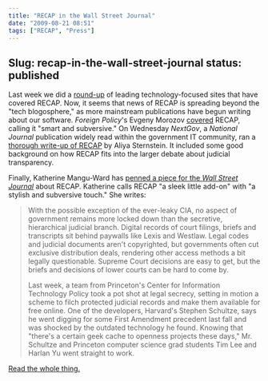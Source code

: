 ```yaml
---
title: "RECAP in the Wall Street Journal"
date: "2009-08-21 08:51"
tags: ["RECAP", "Press"]
---
```

Slug: recap-in-the-wall-street-journal
status: published
---

Last week we did a
[round-up]({filename}/the-blogosphere-weighs-in-on-recap.md)
of leading technology-focused sites that have covered RECAP. Now, it
seems that news of RECAP is spreading beyond the "tech blogosphere," as
more mainstream publications have begun writing about our software.
*Foreign Policy*'s Evgeny Morozov
[covered](http://neteffect.foreignpolicy.com/posts/2009/08/14/recaping_the_pacer_any_lessons_for_circumventing_censorship)
RECAP, calling it "smart and subversive." On Wednesday *NextGov*, a
*National Journal* publication widely read within the government IT
community, ran a [thorough write-up of
RECAP](http://www.nextgov.com/nextgov/ng_20090819_1886.php?oref=topnews)
by Aliya Sternstein. It included some good background on how RECAP fits
into the larger debate about judicial transparency.

Finally, Katherine Mangu-Ward has [penned a piece for the *Wall Street
Journal*](http://online.wsj.com/article/SB10001424052970203550604574361032197709414.html)
about RECAP. Katherine calls RECAP "a sleek little add-on" with "a
stylish and subversive touch." She writes:

> With the possible exception of the ever-leaky CIA, no aspect of
> government remains more locked down than the secretive, hierarchical
> judicial branch. Digital records of court filings, briefs and
> transcripts sit behind paywalls like Lexis and Westlaw. Legal codes
> and judicial documents aren't copyrighted, but governments often cut
> exclusive distribution deals, rendering other access methods a bit
> legally questionable. Supreme Court decisions are easy to get, but the
> briefs and decisions of lower courts can be hard to come by.
>
> Last week, a team from Princeton's Center for Information Technology
> Policy took a pot shot at legal secrecy, setting in motion a scheme to
> filch protected judicial records and make them available for free
> online. One of the developers, Harvard's Stephen Schultze, says he
> went digging for some First Amendment precedent last fall and was
> shocked by the outdated technology he found. Knowing that "there's a
> certain geek cache to openness projects these days," Mr. Schultze and
> Princeton computer science grad students Tim Lee and Harlan Yu went
> straight to work.

[Read the whole
thing.](http://online.wsj.com/article/SB10001424052970203550604574361032197709414.html)
